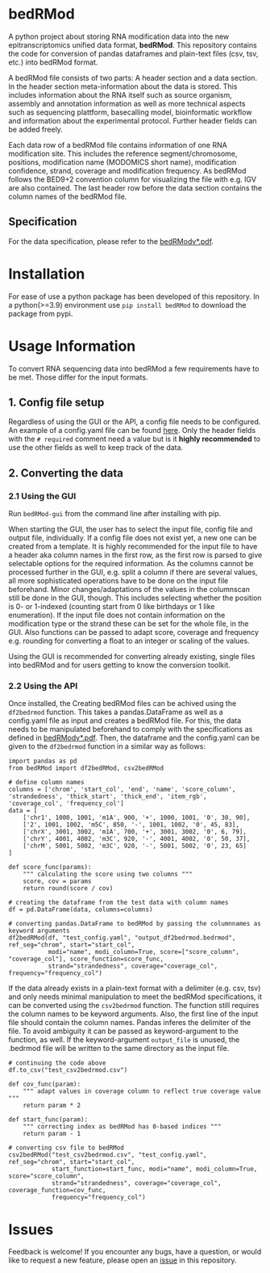 # bedRMod

A python project about storing RNA modification data into the new epitranscriptomics unified data format, **bedRMod**. 
This repository contains the code for conversion of pandas dataframes and plain-text files (csv, tsv, etc.) into bedRMod format.

A bedRMod file consists of two parts: A header section and a data section. 
In the header section meta-information about the data is stored. 
This includes information about the RNA itself such as source organism, assembly and annotation information as well as more technical aspects such as sequencing plattform, basecalling model, bioinformatic workflow and information about the experimental protocol. 
Further header fields can be added freely. 

Each data row of a bedRMod file contains information of one RNA modification site. 
This includes the reference segment/chromosome, positions, modification name (MODOMICS short name), modification confidence, strand, coverage and modification frequency. 
As bedRMod follows the BED9+2 convention column for visualizing the file with e.g. IGV are also contained. 
The last header row before the data section contains the column names of the bedRMod file. 


## Specification
For the data specification, please refer to the [bedRModv*.pdf](bedRModv1.8.pdf).

# Installation
For ease of use a python package has been developed of this repository. 
In a python(>=3.9) environment use `pip install bedRMod` to download the package from pypi. 


# Usage Information
To convert RNA sequencing data into bedRMod a few requirements have to be met. 
Those differ for the input formats. 

## 1. Config file setup
Regardless of using the GUI or the API, a config file needs to be configured. 
An example of a config.yaml file can be found [here](examples/example_config.yaml).
Only the header fields with the `# required` comment need a value but is it **highly recommended** to use the other fields as well to keep track of the data.

## 2. Converting the data
### 2.1 Using the GUI
Run `bedRMod-gui` from the command line after installing with pip.

When starting the GUI, the user has to select the input file, config file and output file, individually. 
If a config file does not exist yet, a new one can be created from a template. 
It is highly recommended for the input file to have a header aka column names in the first row, as the first row is parsed to give selectable options for the required information.
As the columns cannot be processed further in the GUI, e.g. split a column if there are several values, all more sophisticated operations have to be done on the input file beforehand.
Minor changes/adaptations of the values in the columnscan still be done in the GUI, though. 
This includes selecting whether the position is 0- or 1-indexed  (counting start from 0 like birthdays or 1 like enumeration).
If the input file does not contain information on the modification type or the strand these can be set for the whole file, in the GUI.
Also functions can be passed to adapt score, coverage and frequency e.g. rounding for converting a float to an integer or scaling of the values. 

Using the GUI is recommended for converting already existing, single files into bedRMod and for users getting to know the conversion toolkit. 

### 2.2 Using the API
Once installed, the 
Creating bedRMod files can be achived using the `df2bedrmod` function. 
This takes a pandas.DataFrame as well as a config.yaml file as input and creates a bedRMod file. 
For this, the data needs to be manipulated beforehand to comply with the specifications as defined in [bedRModv*.pdf](bedRModv1.8.pdf).
Then, the dataframe and the config.yaml can be given to the `df2bedrmod` function in a similar way as follows:
```angular2html
import pandas as pd
from bedRMod import df2bedRMod, csv2bedRMod

# define column names
columns = ['chrom', 'start_col', 'end', 'name', 'score_column', 'strandedness', 'thick_start', 'thick_end', 'item_rgb', 'coverage_col', 'frequency_col']
data = [
    ['chr1', 1000, 1001, 'm1A', 900, '+', 1000, 1001, '0', 30, 90],
    ['2', 1001, 1002, 'm5C', 850, '-', 1001, 1002, '0', 45, 83],
    ['chrX', 3001, 3002, 'm1A', 700, '+', 3001, 3002, '0', 6, 79],
    ['chrY', 4001, 4002, 'm3C', 920, '-', 4001, 4002, '0', 50, 37],
    ['chrM', 5001, 5002, 'm3C', 920, '-', 5001, 5002, '0', 23, 65]
]

def score_func(params):
    """ calculating the score using two columns """
    score, cov = params
    return round(score / cov)

# creating the dataframe from the test data with column names
df = pd.DataFrame(data, columns=columns)

# converting pandas.DataFrame to bedRMod by passing the columnnames as keyword arguments
df2bedRMod(df, "test_config.yaml", "output_df2bedrmod.bedrmod", ref_seg="chrom", start="start_col",
           modi="name", modi_column=True, score=["score_column", "coverage_col"], score_function=score_func,
           strand="strandedness", coverage="coverage_col", frequency="frequency_col")
```

If the data already exists in a plain-text format with a delimiter (e.g. csv, tsv) and only needs minimal manipulation to meet the bedRMod specifications, it can be converted using the `csv2bedrmod` function. 
The function still requires the column names to be keyword arguments. 
Also, the first line of the input file should contain the column names. 
Pandas inferes the delimiter of the file. To avoid ambiguity it can be passed as keyword-argument to the function, as well. 
If the keyword-argument `output_file` is unused, the .bedrmod file will be written to the same directory as the input file. 
```angular2html
# continuing the code above
df.to_csv("test_csv2bedrmod.csv")

def cov_func(param):
    """ adapt values in coverage column to reflect true coverage value """
    return param * 2

def start_func(param):
    """ correcting index as bedRMod has 0-based indices """
    return param - 1

# converting csv file to bedRMod
csv2bedRMod("test_csv2bedrmod.csv", "test_config.yaml", ref_seg="chrom", start="start_col",
            start_function=start_func, modi="name", modi_column=True, score="score_column",
            strand="strandedness", coverage="coverage_col", coverage_function=cov_func,
            frequency="frequency_col")
```

# Issues
Feedback is welcome! If you encounter any bugs, have a question, or would like to request a new feature, please open an [issue](https://github.com/anmabu/bedRMod/issues) in this repository.
